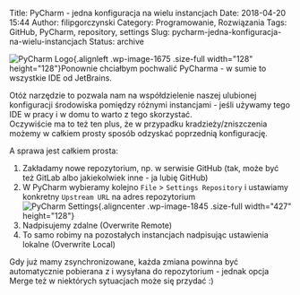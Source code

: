 Title: PyCharm - jedna konfiguracja na wielu instancjach
Date: 2018-04-20 15:44
Author: filipgorczynski
Category: Programowanie, Rozwiązania
Tags: GitHub, PyCharm, repository, settings
Slug: pycharm-jedna-konfiguracja-na-wielu-instancjach
Status: archive

![PyCharm Logo](https://filipgorczynski.files.wordpress.com/2018/03/pycharm_logo.png){.alignleft .wp-image-1675 .size-full width="128" height="128"}Ponownie chciałbym pochwalić PyCharma - w sumie to wszystkie IDE od JetBrains.

Otóż narzędzie to pozwala nam na współdzielenie naszej ulubionej konfiguracji środowiska pomiędzy różnymi instancjami - jeśli używamy tego IDE w pracy i w domu to warto z tego skorzystać.  
Oczywiście ma to też ten plus, że w przypadku kradzieży/zniszczenia możemy w całkiem prosty sposób odzyskać poprzednią konfigurację.

A sprawa jest całkiem prosta:

1.  Zakładamy nowe repozytorium, np. w serwisie GitHub (tak, może być też GitLab albo jakiekolwiek inne - ja lubię GitHub)
2.  W PyCharm wybieramy kolejno `File` \> `Settings Repository` i ustawiamy konkretny `Upstream URL` na adres repozytorium  
   ![PyCharm Settings](https://filipgorczynski.files.wordpress.com/2018/04/pycharm-settings-repository.png){.aligncenter .wp-image-1845 .size-full width="427" height="128"}
3.  Nadpisujemy zdalne (Overwrite Remote)
4.  To samo robimy na pozostałych instancjach nadpisując ustawienia lokalne (Overwrite Local)

Gdy już mamy zsynchronizowane, każda zmiana powinna być automatycznie pobierana z i wysyłana do repozytorium - jednak opcja Merge też w niektórych sytuacjach może się przydać :)
